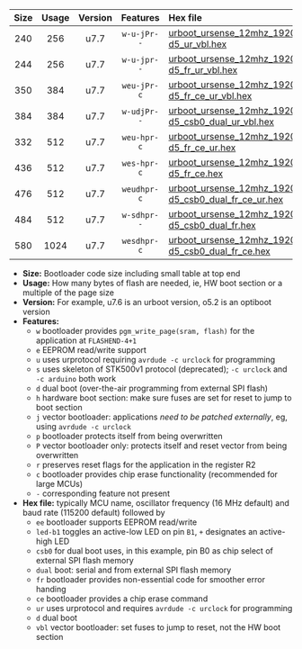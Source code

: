 |Size|Usage|Version|Features|Hex file|
|:-:|:-:|:-:|:-:|:--|
|240|256|u7.7|`w-u-jPr--`|[urboot_ursense_12mhz_19200bps_led-d5_ur_vbl.hex](https://raw.githubusercontent.com/stefanrueger/urboot.hex/main/boards/ursense/fcpu_12mhz/19200_bps/urboot_ursense_12mhz_19200bps_led-d5_ur_vbl.hex)|
|244|256|u7.7|`w-u-jpr--`|[urboot_ursense_12mhz_19200bps_led-d5_fr_ur_vbl.hex](https://raw.githubusercontent.com/stefanrueger/urboot.hex/main/boards/ursense/fcpu_12mhz/19200_bps/urboot_ursense_12mhz_19200bps_led-d5_fr_ur_vbl.hex)|
|350|384|u7.7|`weu-jPr-c`|[urboot_ursense_12mhz_19200bps_ee_led-d5_fr_ce_ur_vbl.hex](https://raw.githubusercontent.com/stefanrueger/urboot.hex/main/boards/ursense/fcpu_12mhz/19200_bps/urboot_ursense_12mhz_19200bps_ee_led-d5_fr_ce_ur_vbl.hex)|
|384|384|u7.7|`w-udjPr--`|[urboot_ursense_12mhz_19200bps_led-d5_csb0_dual_ur_vbl.hex](https://raw.githubusercontent.com/stefanrueger/urboot.hex/main/boards/ursense/fcpu_12mhz/19200_bps/urboot_ursense_12mhz_19200bps_led-d5_csb0_dual_ur_vbl.hex)|
|332|512|u7.7|`weu-hpr-c`|[urboot_ursense_12mhz_19200bps_ee_led-d5_fr_ce_ur.hex](https://raw.githubusercontent.com/stefanrueger/urboot.hex/main/boards/ursense/fcpu_12mhz/19200_bps/urboot_ursense_12mhz_19200bps_ee_led-d5_fr_ce_ur.hex)|
|436|512|u7.7|`wes-hpr-c`|[urboot_ursense_12mhz_19200bps_ee_led-d5_fr_ce.hex](https://raw.githubusercontent.com/stefanrueger/urboot.hex/main/boards/ursense/fcpu_12mhz/19200_bps/urboot_ursense_12mhz_19200bps_ee_led-d5_fr_ce.hex)|
|476|512|u7.7|`weudhpr-c`|[urboot_ursense_12mhz_19200bps_ee_led-d5_csb0_dual_fr_ce_ur.hex](https://raw.githubusercontent.com/stefanrueger/urboot.hex/main/boards/ursense/fcpu_12mhz/19200_bps/urboot_ursense_12mhz_19200bps_ee_led-d5_csb0_dual_fr_ce_ur.hex)|
|484|512|u7.7|`w-sdhpr--`|[urboot_ursense_12mhz_19200bps_led-d5_csb0_dual_fr.hex](https://raw.githubusercontent.com/stefanrueger/urboot.hex/main/boards/ursense/fcpu_12mhz/19200_bps/urboot_ursense_12mhz_19200bps_led-d5_csb0_dual_fr.hex)|
|580|1024|u7.7|`wesdhpr-c`|[urboot_ursense_12mhz_19200bps_ee_led-d5_csb0_dual_fr_ce.hex](https://raw.githubusercontent.com/stefanrueger/urboot.hex/main/boards/ursense/fcpu_12mhz/19200_bps/urboot_ursense_12mhz_19200bps_ee_led-d5_csb0_dual_fr_ce.hex)|

- **Size:** Bootloader code size including small table at top end
- **Usage:** How many bytes of flash are needed, ie, HW boot section or a multiple of the page size
- **Version:** For example, u7.6 is an urboot version, o5.2 is an optiboot version
- **Features:**
  + `w` bootloader provides `pgm_write_page(sram, flash)` for the application at `FLASHEND-4+1`
  + `e` EEPROM read/write support
  + `u` uses urprotocol requiring `avrdude -c urclock` for programming
  + `s` uses skeleton of STK500v1 protocol (deprecated); `-c urclock` and `-c arduino` both work
  + `d` dual boot (over-the-air programming from external SPI flash)
  + `h` hardware boot section: make sure fuses are set for reset to jump to boot section
  + `j` vector bootloader: applications *need to be patched externally*, eg, using `avrdude -c urclock`
  + `p` bootloader protects itself from being overwritten
  + `P` vector bootloader only: protects itself and reset vector from being overwritten
  + `r` preserves reset flags for the application in the register R2
  + `c` bootloader provides chip erase functionality (recommended for large MCUs)
  + `-` corresponding feature not present
- **Hex file:** typically MCU name, oscillator frequency (16 MHz default) and baud rate (115200 default) followed by
  + `ee` bootloader supports EEPROM read/write
  + `led-b1` toggles an active-low LED on pin `B1`, `+` designates an active-high LED
  + `csb0` for dual boot uses, in this example, pin B0 as chip select of external SPI flash memory
  + `dual` boot: serial and from external SPI flash memory
  + `fr` bootloader provides non-essential code for smoother error handing
  + `ce` bootloader provides a chip erase command
  + `ur` uses urprotocol and requires `avrdude -c urclock` for programming
  + `d` dual boot
  + `vbl` vector bootloader: set fuses to jump to reset, not the HW boot section
